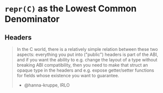 # `repr(C)` as the Lowest Common Denominator

## Headers

> In the C world, there is a relatively simple relation between these two aspects: everything you put into ("public") headers is part of the ABI, and if you want the ability to e.g. change the layout of a type without breaking ABI compatibility, then you need to make that struct an opaque type in the headers and e.g. expose getter/setter functions for fields whose existence you want to guarantee.
>
> - @hanna-kruppe, IRLO
